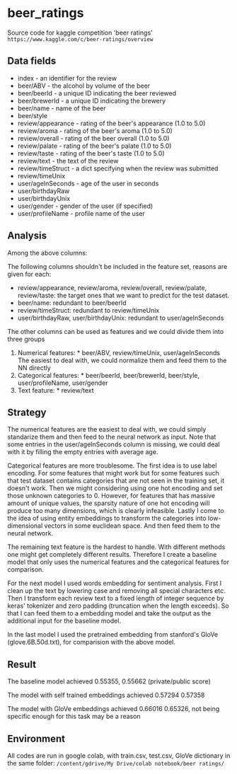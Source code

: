 # beer_ratings
Source code for kaggle competition 'beer ratings'
`https://www.kaggle.com/c/beer-ratings/overview`

## Data fields

  * index - an identifier for the review
  * beer/ABV - the alcohol by volume of the beer
  * beer/beerId - a unique ID indicating the beer reviewed
  * beer/brewerId - a unique ID indicating the brewery
  * beer/name - name of the beer
  * beer/style
  * review/appearance - rating of the beer's appearance (1.0 to 5.0)
  * review/aroma - rating of the beer's aroma (1.0 to 5.0)
  * review/overall - rating of the beer overall (1.0 to 5.0)
  * review/palate - rating of the beer's palate (1.0 to 5.0)
  * review/taste - rating of the beer's taste (1.0 to 5.0)
  * review/text - the text of the review
  * review/timeStruct - a dict specifying when the review was submitted
  * review/timeUnix
  * user/ageInSeconds - age of the user in seconds
  * user/birthdayRaw
  * user/birthdayUnix
  * user/gender - gender of the user (if specified)
  * user/profileName - profile name of the user

## Analysis
Among the above columns:

The following columns shouldn't be included in the feature set, reasons are given for each:
  * review/appearance, review/aroma, review/overall, review/palate, review/taste: the target ones that we want to predict   for the test dataset. 
  * beer/name: redundant to beer/beerId
  * review/timeStruct: redundant to review/timeUnix
  * user/birthdayRaw, user/birthdayUnix: redundant to user/ageInSeconds

The other columns can be used as features and we could divide them into three groups
  1. Numerical features:
    * beer/ABV, review/timeUnix, user/ageInSeconds
    The easiest to deal with, we could normalize them and feed them to the NN directly
  2. Categorical features:
    * beer/beerId, beer/brewerId, beer/style, user/profileName, user/gender
  3. Text feature:
    * review/text
    
## Strategy
The numerical features are the easiest to deal with, we could simply standarize them and then feed to the neural network as input. Note that some entries in the user/ageInSeconds column is missing, we could deal with it by filling the empty entries with average age.

Categorical features are more troublesome. The first idea is to use label encoding. For some features that might work but for some features such that test dataset contains categories that are not seen in the training set, it doesn't work. Then we might considering using one hot encoding and set those unknown categories to 0. However, for features that has massive amount of unique values, the sparsity nature of one hot encoding will produce too many dimensions, which is clearly infeasible. Lastly I come to the idea of using entity embeddings to transform the categories into low-dimensional vectors in some euclidean space. And then feed them to the neural network.

The remaining text feature is the hardest to handle. With different methods one might get completely different results. Therefore I create a baseline model that only uses the numerical features and the categorical features for comparison.

For the next model I used words embedding for sentiment analysis. First I clean up the text by lowering case and removing all special characters etc. Then I transform each review text to a fixed length of integer sequence by keras' tokenizer and zero padding (truncation when the length exceeds). So that I can feed them to a embedding model and take the output as the additional input for the baseline model.

In the last model I used the pretrained embedding from stanford's GloVe (glove.6B.50d.txt), for comparision with the above model. 

## Result
The baseline model achieved 0.55355, 0.55662 (private/public score)

The model with self trained embeddings achieved 0.57294 0.57358

The model with GloVe embeddings achieved 0.66016 0.65326, not being specific enough for this task may be a reason


## Environment
All codes are run in google colab, with train.csv, test.csv, GloVe dictionary in the same folder:
`/content/gdrive/My Drive/colab notebook/beer ratings/`
